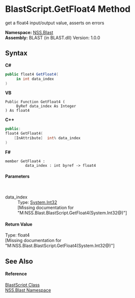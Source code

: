 # BlastScript.GetFloat4 Method 
 

get a float4 input/output value, asserts on errors

**Namespace:**&nbsp;<a href="88b55311-4a89-0894-e27a-e157e443c7f7">NSS.Blast</a><br />**Assembly:**&nbsp;BLAST (in BLAST.dll) Version: 1.0.0

## Syntax

**C#**<br />
``` C#
public float4 GetFloat4(
	 in int data_index
)
```

**VB**<br />
``` VB
Public Function GetFloat4 ( 
	 ByRef data_index As Integer
) As float4
```

**C++**<br />
``` C++
public:
float4 GetFloat4(
	[InAttribute]  int% data_index
)
```

**F#**<br />
``` F#
member GetFloat4 : 
         data_index : int byref -> float4 

```


#### Parameters
&nbsp;<dl><dt>data_index</dt><dd>Type: <a href="https://docs.microsoft.com/dotnet/api/system.int32" target="_blank" rel="noopener noreferrer">System.Int32</a><br />\[Missing <param name="data_index"/> documentation for "M:NSS.Blast.BlastScript.GetFloat4(System.Int32@)"\]</dd></dl>

#### Return Value
Type: float4<br />\[Missing <returns> documentation for "M:NSS.Blast.BlastScript.GetFloat4(System.Int32@)"\]

## See Also


#### Reference
<a href="701ebde6-515e-1fd5-a11a-526716112a12">BlastScript Class</a><br /><a href="88b55311-4a89-0894-e27a-e157e443c7f7">NSS.Blast Namespace</a><br />